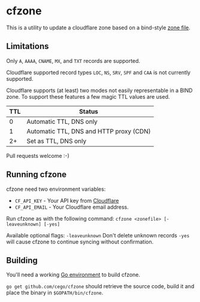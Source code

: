 # cfzone

This is a utility to update a cloudflare zone based on a bind-style [zone file](https://en.wikipedia.org/wiki/Zone_file).


## Limitations

Only `A`, `AAAA`, `CNAME`, `MX`, and `TXT` records are supported.

Cloudflare supported record types `LOC`, `NS`, `SRV`, `SPF` and `CAA` is not
currently supported.

Cloudflare supports (at least) two modes not easily representable in a BIND
zone. To support these features a few magic TTL values are used.

| TTL | Status                                  |
|-----|-----------------------------------------|
| 0   | Automatic TTL, DNS only                 |
| 1   | Automatic TTL, DNS and HTTP proxy (CDN) |
| 2+  | Set as TTL, DNS only                    |

Pull requests welcome :-)


## Running cfzone

cfzone need two environment variables:

- `CF_API_KEY` - Your API key from [Cloudflare](https://support.cloudflare.com/hc/en-us/articles/200167836-Where-do-I-find-my-Cloudflare-API-key-)
- `CF_API_EMAIL` - Your Cloudflare email address.

Run cfzone as with the following command:
`cfzone <zonefile> [-leaveunknown] [-yes]`

Available optional flags:
`-leaveunknown`
	  Don't delete unknown records
`-yes`
	  will cause cfzone to continue syncing without confirmation.

## Building

You'll need a working [Go environment](https://golang.org/doc/install) to build
cfzone.

`go get github.com/cego/cfzone` should retrieve the source code, build it and
place the binary in `$GOPATH/bin/cfzone`.
